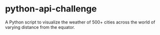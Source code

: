 # python-api-challenge
A Python script to visualize the weather of 500+ cities across the world of varying distance from the equator.
